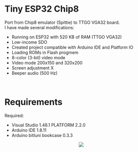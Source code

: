 # Tiny ESP32 Chip8
Port from Chip8 emulator (Spittie) to TTGO VGA32 board.
<br>
I have made several modifications:
<ul>
 <li>Running on ESP32 with 520 KB of RAM (TTGO VGA32)</li>
 <li>Low-income SDO</li>
 <li>Created project compatible with Arduino IDE and Platform IO</li>
 <li>Loading ROMs in Flash progmem</li>
 <li>8-color (3-bit) video mode</li>
 <li>Video mode 200x150 and 320x200</li>
 <li>Screen adjustment X</li>
 <li>Beeper audio (500 Hz)</li>
</ul>


<br>
<h1>Requirements</h1>
Required:
 <ul>
  <li>Visual Studio 1.48.1 PLATFORM 2.2.0</li>
  <li>Arduino IDE 1.8.11</li>
  <li>Arduino bitluni bookcase 0.3.3</li>
 </ul>
<center><img src='https://raw.githubusercontent.com/rpsubc8/ESP32TinyCPC/main/preview/ttgovga32v12.jpg'></center>
<br>
 


